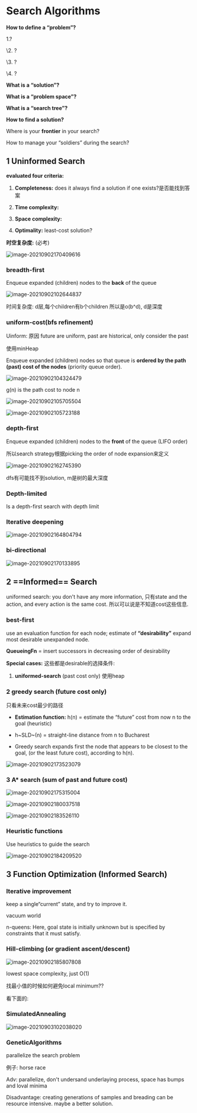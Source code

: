 # Search Algorithms

**How to define a “problem”?**

1.? 

\2. ? 

\3. ? 

\4. ?

**What is a “solution”?**

**What is a “problem space”?**

**What is a “search tree”?**

**How to find a solution?**

Where is your **frontier** in your search?

How to manage your “soldiers” during the search?

## **1 Uninformed Search** 



**evaluated four criteria:** 

1. **Completeness:** does it always find a solution if one exists?是否能找到答案

2. **Time complexity:** 

3. **Space complexity:** 

4. **Optimality:**  least-cost solution?

**时空复杂度:** (必考)

![image-20210902170409616](w2.assets/image-20210902170409616.png)

### breadth-first

Enqueue expanded (children) nodes to the **back** of the queue 

![image-20210902102644837](w2.assets/image-20210902102644837.png)

时间复杂度: d层,每个children有b个children 所以是o(b^d), d是深度 





### uniform-cost(bfs refinement)

Uinform: 原因 future are uniform, past are historical, only consider the past 

使用minHeap 

Enqueue expanded (children) nodes so that queue is **ordered by the path (past) cost of the nodes** (priority queue order).

![image-20210902104324479](w2.assets/image-20210902104324479.png)

g(n) is the path cost to node n

![image-20210902105705504](w2.assets/image-20210902105705504.png)



![image-20210902105723188](w2.assets/image-20210902105723188.png)





### depth-first

Enqueue expanded (children) nodes to the **front** of the queue (LIFO order)

所以search strategy根据picking the order of node expansion来定义

![image-20210902162745390](w2.assets/image-20210902162745390.png)

dfs有可能找不到solution, m是树的最大深度

### Depth-limited

Is a depth-first search with depth limit 

### Iterative deepening

![image-20210902164804794](w2.assets/image-20210902164804794.png)

### bi-directional

![image-20210902170133895](w2.assets/image-20210902170133895.png)

### 



## 2 ==Informed== Search 

uniformed search: you don't have any more information, 只有state and the action, and every action is the same cost. 所以可以说是不知道cost这些信息.

### best-first

use an evaluation function for each node; estimate of **“desirability”** expand most desirable unexpanded node.

**QueueingFn** = insert successors in decreasing order of desirability

**Special cases:** 这些都是desirable的选择条件: 

1. **uniformed-search** (past cost only)  使用heap

### 2 greedy search (future cost only)

 只看未来cost最少的路径

- **Estimation function:**
   h(n) = estimate the “future” cost from now n to the goal (heuristic)

- h~SLD~(n) = straight-line distance from n to Bucharest 

- Greedy search expands first the node that appears to be closest to the goal, (or the least future cost), according to h(n).

![image-20210902173523079](w2.assets/image-20210902173523079.png)

### 3 A* search (sum of past and future cost)

![image-20210902175315004](w2.assets/image-20210902175315004.png)

![image-20210902180037518](w2.assets/image-20210902180037518.png)

![image-20210902183526110](w2.assets/image-20210902183526110.png)

### Heuristic functions

Use heuristics to guide the search

![image-20210902184209520](w2.assets/image-20210902184209520.png)



## 3 Function Optimization (Informed Search)

### Iterative improvement

keep a single“current” state, and try to improve it.

vacuum world

n-queens: Here, goal state is initially unknown but is specified by constraints that it must satisfy.

### Hill-climbing (or gradient ascent/descent)

![image-20210902185807808](w2.assets/image-20210902185807808.png)

lowest space complexity, just O(1)

找最小值的时候如何避免local minimum??

看下面的: 

 ###  SimulatedAnnealing 

![image-20210903102038020](w2.assets/image-20210903102038020.png)

### GeneticAlgorithms

parallelize the search problem

例子: horse race

Adv: parallelize, don't undersand underlaying process, space has bumps and loval minima

Disadvantage: creating generations of samples and breading can be resource intensive. maybe a better solution. 
